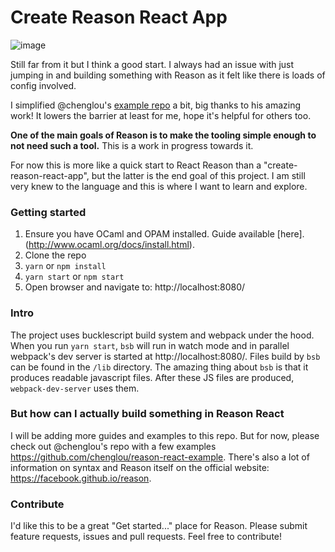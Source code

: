 Create Reason React App
===

![image](https://cloud.githubusercontent.com/assets/3802023/26065669/945afdb4-398c-11e7-827c-d5ecbb76d0af.png)

Still far from it but I think a good start. I always had an issue with just jumping in and building something with Reason as it felt like there is loads of config involved.

I simplified @chenglou's [example repo](https://github.com/chenglou/reason-react-example) a bit, big thanks to his amazing work!
It lowers the barrier at least for me, hope it's helpful for others too.

**One of the main goals of Reason is to make the tooling simple enough to not need such a tool.** 
This is a work in progress towards it.

For now this is more like a quick start to React Reason than a "create-reason-react-app", but the latter is the end goal of this project.
I am still very knew to the language and this is where I want to learn and explore.

### Getting started

1. Ensure you have OCaml and OPAM installed. Guide available [here].(http://www.ocaml.org/docs/install.html).
1. Clone the repo
1. `yarn` or `npm install`
1. `yarn start` or `npm start`
1. Open browser and navigate to: http://localhost:8080/

### Intro

The project uses bucklescript build system and webpack under the hood. When you run `yarn start`, `bsb` will run in watch mode and in parallel webpack's dev server is started at http://localhost:8080/. Files build by `bsb` can be found in the `/lib` directory. The amazing thing about `bsb` is that it produces readable javascript files.
After these JS files are produced, `webpack-dev-server` uses them.

### But how can I actually build something in Reason React

I will be adding more guides and examples to this repo. But for now, please check out
@chenglou's repo with a few examples https://github.com/chenglou/reason-react-example.
There's also a lot of information on syntax and Reason itself on the official website: https://facebook.github.io/reason.

### Contribute

I'd like this to be a great "Get started..." place for Reason. Please submit feature requests, issues and pull requests. Feel free to contribute!





